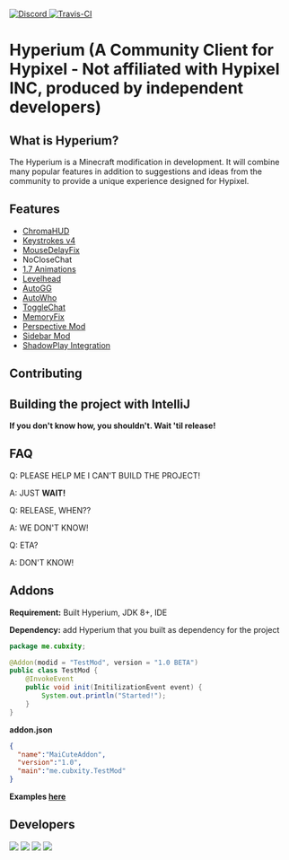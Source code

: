 [ ![Discord](https://canary.discordapp.com/api/guilds/411619823445999637/widget.png) ](https://discord.gg/8GakFcT)
[ ![Travis-CI](https://travis-ci.org/HyperiumClient/Hyperium.svg?branch=master)](https://travis-ci.org/HyperiumClient/Hyperium)
# Hyperium (A Community Client for Hypixel - Not affiliated with Hypixel INC, produced by independent developers)
## What is Hyperium? ##
The Hyperium is a Minecraft modification in development. It will combine many popular features in addition to suggestions and ideas from the community to provide a unique experience designed for Hypixel.

## Features ##
- [ChromaHUD](https://www.youtube.com/watch?v=eyh6pcsGMpo)
- [Keystrokes v4](https://www.youtube.com/watch?v=tA1SmI8nfY4)
- [MouseDelayFix](https://prplz.io/mousedelayfix)
- NoCloseChat
- [1.7 Animations](https://www.youtube.com/watch?v=9-LoFff-3fI)
- [Levelhead](https://sk1er.club/levelhead)
- [AutoGG](https://www.youtube.com/watch?v=1eETPGuSQWA)
- [AutoWho](https://www.youtube.com/watch?v=osJW53GA_1I)
- [ToggleChat](https://www.youtube.com/watch?v=guD8kAk-Wn4)
- [MemoryFix](https://prplz.io/memoryfix)
- [Perspective Mod](https://www.youtube.com/watch?v=7FdMMpzNdUk)
- [Sidebar Mod](https://www.youtube.com/watch?v=cn9VvT43yRs)
- [ShadowPlay Integration](https://www.nvidia.com/en-us/geforce/geforce-experience/shadowplay/)
## Contributing ##

## Building the project with IntelliJ ##

**If you don't know how, you shouldn't. Wait 'til release!**

## FAQ ##
Q: PLEASE HELP ME I CAN'T BUILD THE PROJECT!

A: JUST **WAIT!**


Q: RELEASE, WHEN??

A: WE DON'T KNOW!


Q: ETA?

A: DON'T KNOW!

## Addons ##
**Requirement:** Built Hyperium, JDK 8+, IDE

**Dependency:**
add Hyperium that you built as dependency for the project

```java
package me.cubxity;

@Addon(modid = "TestMod", version = "1.0 BETA")
public class TestMod {
    @InvokeEvent
    public void init(InitilizationEvent event) {
        System.out.println("Started!");
    }
}
```

**addon.json**
```json
{
  "name":"MaiCuteAddon",
  "version":"1.0",
  "main":"me.cubxity.TestMod"
}
```
**Examples [here](https://github.com/HypixelCommunityClient/Addon-Workspace)**
## Developers ##
[![](https://cdn.discordapp.com/avatars/376817315830038530/87dd80c68e0598ea39af4e0472b299b7.png)](https://github.com/Sk1er)
[![](https://cdn.discordapp.com/avatars/248159137370734601/8a8b49df90cda7ccd55f28c1f5293ad6.png)](https://github.com/CoalCoding)
[![](https://cdn.discordapp.com/avatars/247785387919933440/e8f6af129f0d6d4db93d8c7360aac15a.png)](https://github.com/KevinPriv)
[![](https://cdn.discordapp.com/avatars/290921387655430144/1495ae41593665e29f683d63d502c600.png)](https://github.com/VRCube)
